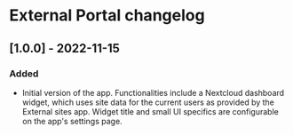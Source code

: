 <!--
SPDX-FileCopyrightText: Opinsys Oy <dev@opinsys.fi>
SPDX-License-Identifier: CC0-1.0
-->

# External Portal changelog

## [1.0.0] - 2022-11-15
### Added
- Initial version of the app. Functionalities include a Nextcloud dashboard widget, which uses site data for the current users as provided by the External sites app. Widget title and small UI specifics are configurable on the app's settings page.
